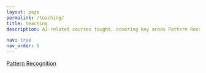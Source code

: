 ```yaml
---
layout: page
permalink: /teaching/
title: teaching
description: AI-related courses taught, covering key areas Pattern Recognition, Machine learning, Circuit and Electronics, Signal and System and Introduction of AI.

nav: true
nav_order: 6
---
```


[Pattern Recognition](https://laboratorypatternrecognition.github.io/PatternRecognition_S/pattern_recognition.html)
